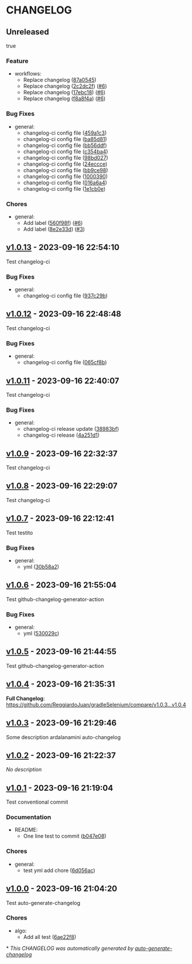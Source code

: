 # CHANGELOG

## Unreleased

true

### Feature

- workflows:
  - Replace changelog ([87a0545](https://github.com/ReggiardoJuan/gradleSelenium/commit/87a05450902f9300c2034e4102790275fd0d541b))
  - Replace changelog ([2c2dc2f](https://github.com/ReggiardoJuan/gradleSelenium/commit/2c2dc2f3a1f9e207e8abebac4889346035f93401)) ([#6](https://github.com/ReggiardoJuan/gradleSelenium/pull/6))
  - Replace changelog ([17ebc18](https://github.com/ReggiardoJuan/gradleSelenium/commit/17ebc18b89a65f08aeaacb155364e0a3c01573f8)) ([#6](https://github.com/ReggiardoJuan/gradleSelenium/pull/6))
  - Replace changelog ([f8a8f4a](https://github.com/ReggiardoJuan/gradleSelenium/commit/f8a8f4af2af8c5596b73fdf87a3c2dff1174c115)) ([#6](https://github.com/ReggiardoJuan/gradleSelenium/pull/6))

### Bug Fixes

- general:
  - changelog-ci config file ([459a1c3](https://github.com/ReggiardoJuan/gradleSelenium/commit/459a1c3eb077b9fd97b150bbe68b9151cfbadbad))
  - changelog-ci config file ([ba85d81](https://github.com/ReggiardoJuan/gradleSelenium/commit/ba85d8169199b435e1e03d7dfa183a5c1ad84402))
  - changelog-ci config file ([bb56ddf](https://github.com/ReggiardoJuan/gradleSelenium/commit/bb56ddf7ce5ffa25b3bac84b34b8b1ae57133489))
  - changelog-ci config file ([c354ba4](https://github.com/ReggiardoJuan/gradleSelenium/commit/c354ba4f6e838d1bbef5a11b42b990c38ff8ad4b))
  - changelog-ci config file ([98bd027](https://github.com/ReggiardoJuan/gradleSelenium/commit/98bd02721e4ab053e3f9660a7a77ab6ecd01d2fa))
  - changelog-ci config file ([24eccce](https://github.com/ReggiardoJuan/gradleSelenium/commit/24eccceb81ace7b455dbfefb5fe800d79f934434))
  - changelog-ci config file ([bb9ce98](https://github.com/ReggiardoJuan/gradleSelenium/commit/bb9ce989a43db97cf524e3f5514b9245b21d0784))
  - changelog-ci config file ([1000390](https://github.com/ReggiardoJuan/gradleSelenium/commit/1000390e7f3306bebd9d096b522f7e54cb846d31))
  - changelog-ci config file ([016a6a4](https://github.com/ReggiardoJuan/gradleSelenium/commit/016a6a4d2c2a8dc4bc5e5a8edda289b81fb806bc))
  - changelog-ci config file ([1e1cb0e](https://github.com/ReggiardoJuan/gradleSelenium/commit/1e1cb0e6729d9d561754922782c20580f54faeba))

### Chores

- general:
  - Add label ([560f98f](https://github.com/ReggiardoJuan/gradleSelenium/commit/560f98fdae29d208a7140cb74518c8a5a7a60dd7)) ([#6](https://github.com/ReggiardoJuan/gradleSelenium/pull/6))
  - Add label ([8e2e33d](https://github.com/ReggiardoJuan/gradleSelenium/commit/8e2e33d6e8562b8c80071c1c4db29742d65d791a)) ([#3](https://github.com/ReggiardoJuan/gradleSelenium/pull/3))

## [v1.0.13](https://github.com/ReggiardoJuan/gradleSelenium/releases/tag/v1.0.13) - 2023-09-16 22:54:10

Test changelog-ci

### Bug Fixes

- general:
  - changelog-ci config file ([937c29b](https://github.com/ReggiardoJuan/gradleSelenium/commit/937c29bcc0b462a2e0f6dcbe82a9a2fc6b8347fd))

## [v1.0.12](https://github.com/ReggiardoJuan/gradleSelenium/releases/tag/v1.0.12) - 2023-09-16 22:48:48

Test changelog-ci

### Bug Fixes

- general:
  - changelog-ci config file ([065cf8b](https://github.com/ReggiardoJuan/gradleSelenium/commit/065cf8b846743f6e49fe7805041d891497352bc9))

## [v1.0.11](https://github.com/ReggiardoJuan/gradleSelenium/releases/tag/v1.0.11) - 2023-09-16 22:40:07

Test changelog-ci 

### Bug Fixes

- general:
  - changelog-ci release update ([38983bf](https://github.com/ReggiardoJuan/gradleSelenium/commit/38983bfeab9eed2d841fcd9b08f16af19fb9b0b8))
  - changelog-ci release ([4a251d1](https://github.com/ReggiardoJuan/gradleSelenium/commit/4a251d159c5ac8985911dd41db44ad890bf97741))

## [v1.0.9](https://github.com/ReggiardoJuan/gradleSelenium/releases/tag/v1.0.9) - 2023-09-16 22:32:37

Test changelog-ci

## [v1.0.8](https://github.com/ReggiardoJuan/gradleSelenium/releases/tag/v1.0.8) - 2023-09-16 22:29:07

Test changelog-ci

## [v1.0.7](https://github.com/ReggiardoJuan/gradleSelenium/releases/tag/v1.0.7) - 2023-09-16 22:12:41

Test testito

### Bug Fixes

- general:
  - yml ([30b58a2](https://github.com/ReggiardoJuan/gradleSelenium/commit/30b58a2e910dfeea249f146886ec4c00ccc9a97e))

## [v1.0.6](https://github.com/ReggiardoJuan/gradleSelenium/releases/tag/v1.0.6) - 2023-09-16 21:55:04

Test github-changelog-generator-action

### Bug Fixes

- general:
  - yml ([530029c](https://github.com/ReggiardoJuan/gradleSelenium/commit/530029c2b9d0e403d78be71866a35ff50e83b8f7))

## [v1.0.5](https://github.com/ReggiardoJuan/gradleSelenium/releases/tag/v1.0.5) - 2023-09-16 21:44:55

Test github-changelog-generator-action

## [v1.0.4](https://github.com/ReggiardoJuan/gradleSelenium/releases/tag/v1.0.4) - 2023-09-16 21:35:31

**Full Changelog**: https://github.com/ReggiardoJuan/gradleSelenium/compare/v1.0.3...v1.0.4

## [v1.0.3](https://github.com/ReggiardoJuan/gradleSelenium/releases/tag/v1.0.3) - 2023-09-16 21:29:46

Some description ardalanamini auto-changelog

## [v1.0.2](https://github.com/ReggiardoJuan/gradleSelenium/releases/tag/v1.0.2) - 2023-09-16 21:22:37

*No description*

## [v1.0.1](https://github.com/ReggiardoJuan/gradleSelenium/releases/tag/v1.0.1) - 2023-09-16 21:19:04

Test conventional commit

### Documentation

- README:
  - One line test to commit ([b047e08](https://github.com/ReggiardoJuan/gradleSelenium/commit/b047e0897c942f296cf045a231f5595ed6d4e3e2))

### Chores

- general:
  - test yml add chore ([6d056ac](https://github.com/ReggiardoJuan/gradleSelenium/commit/6d056ac00ffee9de510d242351c8ca03ec152c39))

## [v1.0.0](https://github.com/ReggiardoJuan/gradleSelenium/releases/tag/v1.0.0) - 2023-09-16 21:04:20

Test auto-generate-changelog

### Chores

- algo:
  - Add all test ([6ae22f8](https://github.com/ReggiardoJuan/gradleSelenium/commit/6ae22f8983d806406cb9c2be7fcb4a56e54f949d))

\* *This CHANGELOG was automatically generated by [auto-generate-changelog](https://github.com/BobAnkh/auto-generate-changelog)*
